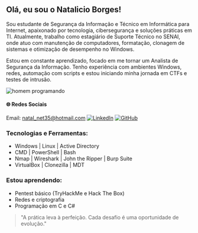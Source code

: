 ## Olá, eu sou o Natalicio Borges!

Sou estudante de Segurança da Informação e Técnico em Informática para Internet, apaixonado por tecnologia, cibersegurança e soluções práticas em TI. Atualmente, trabalho como estagiário de Suporte Técnico no SENAI, onde atuo com manutenção de computadores, formatação, clonagem de sistemas e otimização de desempenho no Windows.

Estou em constante aprendizado, focado em me tornar um Analista de Segurança da Informação. Tenho experiência com ambientes Windows, redes, automação com scripts e estou iniciando minha jornada em CTFs e testes de intrusão.

![homem programando](https://media0.giphy.com/media/qgQUggAC3Pfv687qPC/200w.gif?cid=6c09b952gzi6tvkhgtvbxchxgs2jgiuv59n527vdc4p3m10x&ep=v1_gifs_search&rid=200w.gif&ct=g)

#### 🌐 Redes Sociais

Email: natal_net35@hotmail.com
[![LinkedIn](https://img.shields.io/badge/LinkedIn-0077B5?style=for-the-badge&logo=linkedin&logoColor=white)](https://www.linkedin.com/in/natalicioneto)
[![GitHub](https://img.shields.io/badge/GitHub-100000?style=for-the-badge&logo=github&logoColor=white)](https://github.com/netoborgess)

### Tecnologias e Ferramentas:
- Windows | Linux | Active Directory
- CMD | PowerShell | Bash
- Nmap | Wireshark | John the Ripper | Burp Suite
- VirtualBox | Clonezilla | MDT

### Estou aprendendo:
- Pentest básico (TryHackMe e Hack The Box)
- Redes e criptografia
- Programação em C e C#

> "A prática leva à perfeição. Cada desafio é uma oportunidade de evolução."


